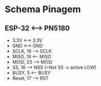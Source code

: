 # Schema Pinagem

## ESP-32 <--> PN5180

- 3.3V <--> 3.3V
- GND <--> GND
- SCLK, 18 --> SCLK
- MISO, 19 <-- MISO
- MOSI, 23 --> MOSI
- SS, 16 --> NSS (=Not SS -> active LOW)
- BUSY, 5 <-- BUSY
- Reset, 17 --> RST
